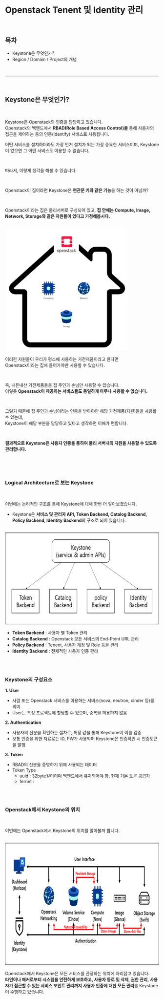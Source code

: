 # Openstack Tenent 및 Identity 관리

</br>
<h2>목차</h2>

- Keystone은 무엇인가?
- Region / Domain / Project의 개념
</br>

---

</br>
<h2> Keystone은 무엇인가?</h2>

</br>

Keystone은 Openstack의 인증을 담당하고 있습니다.  
Openstack의 백엔드에서 **RBAD(Role Based Access Control)을** 통해 사용자의 접근을 제어하는 등의 인증(Identify) 서비스로 사용됩니다.  

어떤 서비스를 설치하더라도 가장 먼저 설치가 되는 가장 중요한 서비스이며, Keystone이 없으면 그 어떤 서비스도 이용할 수 없습니다.

</br>

따라서, 이렇게 생각을 해볼 수 있습니다.

</br>

Openstack이 집이라면 Keystone은 **현관문 키와 같은 기능**을 하는 것이 아닐까?  

</br>

Openstack이라는 집은 물리서버로 구성되어 있고, **집 안에는 Compute, Image, Network, Storage와 같은 자원들이 있다고 가정해봅시다.**

</br>

<img src="./img/house.png" width="400" height="400"> 

</br>

이러한 자원들이 우리가 평소에 사용하는 가전제품이라고 한다면  
Openstack이라는 집에 들어가야만 사용할 수 있습니다.

</br>

즉, 내돈내산 가전제품들을 집 주인과 손님만 사용할 수 있습니다.  
이렇듯 **Openstack이 제공하는 서비스들도 동일하게 아무나 사용할 수 없습니다.**

</br>

그렇기 때문에 집 주인과 손님이라는 인증을 받아야만 해당 가전제품(자원)들을 사용할 수 있는데,  
Keystone이 해당 부분을 담당하고 있다고 생각하면 이해가 편합니다.

</br>

**결과적으로 Keystone은 사용자 인증을 통하여 물리 서버내의 자원을 사용할 수 있도록 관리합니다.**

</br>
</br>
</br>

<h3>Logical Architecture로 보는 Keystone</h3>

</br>

이번에는 논리적인 구조를 통해 Keystone에 대해 한번 더 알아보겠습니다.  
* Keystone은 **서비스 및 관리자 API, Token Backend, Catalog Backend, Policy Backend, Identity Backend**의 구조로 되어 있습니다.

</br>

<img src="./img/logical architecture.png" width="600" height="300"> 

</br>

+ **Token Backend** : 사용자 별 Token 관리
+ **Catalog Backend** : Openstack 모든 서비스의 End-Point URL 관리
+ **Policy Backend** : Tenent, 사용자 계정 및 Role 등을 관리
+ **Identity Backend** : 전체적인 사용자 인증 관리

</br>
</br>

<h3>Keystone의 구성요소</h3>

**1. User**
   + 사람 또는 Openstack 서비스를 이용하는 서비스(nova, neutron, cinder 등)를 의미
   + User는 특정 프로젝트에 할당할 수 있으며, 중복을 허용하지 않음

**2. Authentication**
   + 사용자의 신분을 확인하는 절차로, 특정 값을 통해 Keystone이 이를 검증
   + 보통 인증을 위한 자료로는 ID, PW가 사용되며 Keystone은 인증확인 시 인증토큰을 발행

**3. Token**
   + RBAD의 신분을 증명하기 위해 사용되는 데이터
   + Token Type
      - uuid : 32byte길이이며 백엔드에서 유지되어야 함, 현재 기본 토큰 공급자
      - fernet : 
 
</br>
</br>
<h3>Openstack에서 Keystone의 위치</h3>

</br>

이번에는 Openstack에서 Keystone의 위치를 알아볼까 합니다.

</br>

<img src="./img/Keystone location.png" width="800" height="400"> 

</br>

Openstack에서 Keystone은 모든 서비스를 관장하는 위치에 자리잡고 있습니다.
</br>
**타인이나 해커로부터 시스템을 안전하게 보호하고, 사용자 등로 및 삭제, 권한 관리, 사용자가 접근할 수 있는 서비스 포인트 관리까지 사용자 인증에 대한 모든 관리**를 Keystone이 수행하고 있습니다.
<!--stackedit_data:
eyJoaXN0b3J5IjpbLTY3NDM2MDM3OCwtMTg1NzQwODQ4NCw0MT
Y1ODkxMTcsLTEzNDI0NTY5MTIsMjEyNjcxNTEyMiwxNjIzNjg1
NzYyLDY5OTEwNjM0MywxNDM4NDgxMzcyLDE2NTQ3MzQ2NjksLT
E2NTY1NDE2NzksNjQ5NzAzMDYsMjg0NTMzNzU1LDM0MjM4MzIx
MCwxMjEzNzUxNDQ0LDE1MDE3OTA4MzBdfQ==
-->